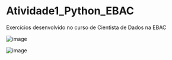 # Atividade1_Python_EBAC
Exercícios desenvolvido no curso de Cientista de Dados na EBAC

![image](https://user-images.githubusercontent.com/88107960/134402087-0bccc842-8f8c-4298-ab06-0fdcd96ac55c.png)


![image](https://user-images.githubusercontent.com/88107960/134401925-75b1d898-2e2e-4a81-a574-9cbb39c8c8ab.png)

